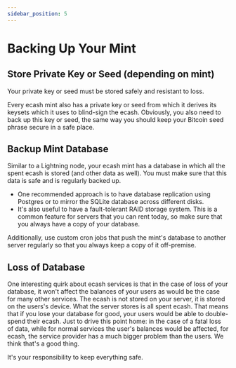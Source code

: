 ```yaml
---
sidebar_position: 5
---
```


# Backing Up Your Mint

## Store Private Key or Seed (depending on mint)
Your private key or seed must be stored safely and resistant to loss.

Every ecash mint also has a private key or seed from which it derives its keysets which it uses to blind-sign the ecash. Obviously, you also need to back up this key or seed, the same way you should keep your Bitcoin seed phrase secure in a safe place.

## Backup Mint Database

Similar to a Lightning node, your ecash mint has a database in which all the spent ecash is stored (and other data as well). You must make sure that this data is safe and is regularly backed up. 
* One recommended  approach is to have database replication using Postgres or to mirror the SQLite database across different disks. 
* It's also useful to have a fault-tolerant RAID storage system. This is a common feature for servers that you can rent today, so make sure that you always have a copy of your database. 

Additionally, use custom cron jobs that push the mint's database to another server regularly so that you always keep a copy of it off-premise.

## Loss of Database
One interesting quirk about ecash services is that in the case of loss of your database, it won't affect the balances of your users as would be the case for many other services. The ecash is not stored on your server, it is stored on the users's device. What the server stores is all spent ecash. That means that if you lose your database for good, your users would be able to double-spend their ecash. Just to drive this point home: in the case of a fatal loss of data, while for normal services the user's balances would be affected, for ecash, the service provider has a much bigger problem than the users. We think that's a good thing. 

It's your responsibility to keep everything safe.



